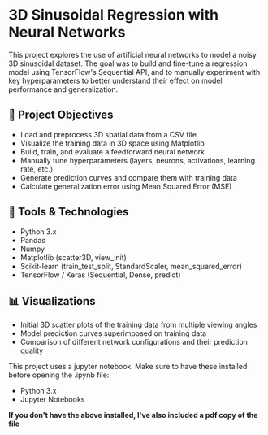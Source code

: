 # 3D Sinusoidal Regression with Neural Networks
This project explores the use of artificial neural networks to model a noisy 3D sinusoidal dataset. The goal was to build and fine-tune a regression model using TensorFlow's Sequential API, and to manually experiment with key hyperparameters to better understand their effect on model performance and generalization.

## 📌 Project Objectives
- Load and preprocess 3D spatial data from a CSV file
- Visualize the training data in 3D space using Matplotlib
- Build, train, and evaluate a feedforward neural network
- Manually tune hyperparameters (layers, neurons, activations, learning rate, etc.)
- Generate prediction curves and compare them with training data
- Calculate generalization error using Mean Squared Error (MSE)

## 🧰 Tools & Technologies
- Python 3.x
- Pandas
- Numpy
- Matplotlib (scatter3D, view_init)
- Scikit-learn (train_test_split, StandardScaler, mean_squared_error)
- TensorFlow / Keras (Sequential, Dense, predict)

## 📊 Visualizations
- Initial 3D scatter plots of the training data from multiple viewing angles
- Model prediction curves superimposed on training data
- Comparison of different network configurations and their prediction quality

This project uses a jupyter notebook. Make sure to have these installed before opening the .ipynb file:
- Python 3.x
- Jupyter Notebooks

**If you don't have the above installed, I've also included a pdf copy of the file**
